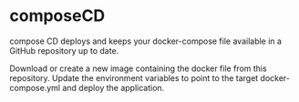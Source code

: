 # composeCD

compose CD deploys and keeps your docker-compose file available in a GitHub repository up to date.

Download or create a new image containing the docker file from this repository. 
Update the environment variables to point to the target docker-compose.yml and deploy the application.